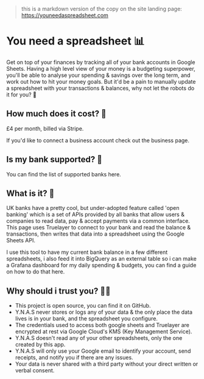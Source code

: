 > this is a markdown version of the copy on the site landing page: https://youneedaspreadsheet.com

# You need a spreadsheet 📊
Get on top of your finances by tracking all of your bank accounts in Google Sheets. Having a high level view of your money is a budgeting superpower, you'll be able to analyse your spending & savings over the long term, and work out how to hit your money goals. But it'd be a pain to manually update a spreadsheet with your transactions & balances, why not let the robots do it for you? 🤖

## How much does it cost? 💸

£4 per month, billed via Stripe.

If you'd like to connect a business account check out the business page.

## Is my bank supported? 🏦

You can find the list of supported banks here.

## What is it? 💭

UK banks have a pretty cool, but under-adopted feature called 'open banking' which is a set of APIs provided by all banks that allow users & companies to read data, pay & accept payments via a common interface. This page uses Truelayer to connect to your bank and read the balance & transactions, then writes that data into a spreadsheet using the Google Sheets API.

I use this tool to have my current bank balance in a few different spreadsheets, i also feed it into BigQuery as an external table so i can make a Grafana dashboard for my daily spending & budgets, you can find a guide on how to do that here.

## Why should i trust you? 🕵️‍♀️

* This project is open source, you can find it on GitHub.
* Y.N.A.S never stores or logs any of your data & the only place the data lives is in your bank, and the spreadsheet you configure.
* The credentials used to access both google sheets and Truelayer are encrypted at rest via Google Cloud's KMS (Key Management Service).
*  Y.N.A.S doesn't read any of your other spreadsheets, only the one created by this app.
*  Y.N.A.S will only use your Google email to identify your account, send receipts, and notify you if there are any issues.
*  Your data is never shared with a third party without your direct written or verbal consent.


